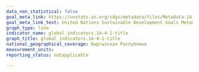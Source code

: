 ```yaml
---
data_non_statistical: false
goal_meta_link: https://unstats.un.org/sdgs/metadata/files/Metadata-14-04-01.pdf
goal_meta_link_text: United Nations Sustainable Development Goals Metadata (PDF 370 KB)
graph_type: line
indicator_name: global_indicators.14-4-1-title
graph_title: global_indicators.14-4-1-title
national_geographical_coverage: Кыргызская Республика
measurement_units:
reporting_status: notapplicable

---
```

